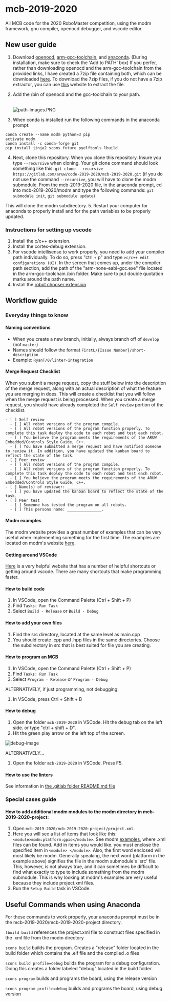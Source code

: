 # mcb-2019-2020

All MCB code for the 2020 RoboMaster competition, using the modm framework, gnu
compiler, openocd debugger, and vscode editor.

## New user guide


1. Download [openocd](https://drive.google.com/file/d/14LnGVDfvSiih2daIdglWiC25xgwJkTM7/view?usp=sharing),
   [arm-gcc-toolchain](https://developer.arm.com/tools-and-software/open-source-software/developer-tools/gnu-toolchain/gnu-rm/downloads),
   and [anaconda](https://www.anaconda.com/distribution/). (During installation, make sure to check the 'Add to PATH' box) If you perfer, rather
   than downloading openocd and the arm-gcc-toolchain from the provided links, I
   have created a 7zip file containing both, which can be downloaded
   [here](https://drive.google.com/file/d/1-GCnAhZSidhW827O36aBPIegsX6G6-6S/view?usp=sharing).
   To download the 7zip files, if you do not have a 7zip extractor, you can use
   [this](https://extract.me/) website to extract the file. 
2. Add the /bin of openocd and the gcc-toolchain to your path. <br><br>


    ![path-images.PNG](https://i.imgur.com/ZpV4WpX.png)

3. When conda is installed run the following commands in the anaconda prompt: <br>
```
conda create --name modm python=3 pip
activate modm
conda install -c conda-forge git
pip install jinja2 scons future pyelftools lbuild
```
4. Next, clone this repository. When you clone this repository. Insure you type `--recursive` when cloning. Your git clone command should look something like
   this: `git clone --recursive https://gitlab.com/aruw/code-2019-2020/mcb-2019-2020.git` (if you do not use the command `--recursive`, you will have to clone the modm submodule. From the mcb-2019-2020 file, in the anaconda prompt, cd into mcb-2019-2020/modm and type the following commands: `git submodule init`, `git submodule update`)

This will clone the modm subdirectory.
5. Restart your computer for anaconda to properly install and for the path variables to be properly updated.

### Instructions for setting up vscode
1. Install the c/c++ extension.
2. Install the cortex-debug extension.
3. For vscode intellisense to work properly, you need to add your compiler path individually. To do so, press "ctrl + p" and type `>c/c++ edit configurations (UI)`. In the screen that comes up, under the compiler path section, add the path of the "arm-none-eabi-gcc.exe" file located in the arm-gcc-toolchain /bin folder. Make sure to put double quotation marks around the path name.
4. Install the [robot chooser extension](https://gitlab.com/aruw/code-2019-2020/vscode-robot-chooser-2019-2020#how-to-install)

## Workflow guide

### Everyday things to know

#### Naming conventions

- When you create a new branch, initially, always branch off of `develop` (not `master`)
- Names should follow the format `FirstL/{Issue Number}/short-description`
- Example: `RyanT/0/linter-integration`

#### Merge Request Checklist

When you submit a merge request, copy the stuff below into the description of the merge request, along with an actual description of what the feature you are merging in does. This will create a checklist that you will follow when the merge request is being processed. When you create a merge request, you should have already completed the `Self review` portion of the checklist.

```
- [ ] Self review
  - [ ] All robot versions of the program compile.
  - [ ] All robot versions of the program function properly. To complete this task deploy the code to each robot and test each robot.
  - [ ] You believe the program meets the requirements of the ARUW Embedded/Controls Style Guide, C++.
  - [ ] You have submitted a merge request and have notified someone to review it. In addition, you have updated the kanban board to reflect the state of the task.
- [ ] Peer review
  - [ ] All robot versions of the program compile.
  - [ ] All robot versions of the program function properly. To complete this task deploy the code to each robot and test each robot.
  - [ ] You believe the program meets the requirements of the ARUW Embedded/Controls Style Guide, C++.
- [ ] Name(s) of reviewer: ___________________________________
  - [ ] you have updated the kanban board to reflect the state of the task.
- [ ] Peer test
  - [ ] Someone has tested the program on all robots.
  - [ ] This persons name: _______________.
```

#### Modm examples

The modm website provides a great number of examples that can be very useful when implementing something for the first time. The examples are located on modm's website [here](https://modm.io/#examples).

#### Getting around VSCode

[Here](https://code.visualstudio.com/docs/getstarted/tips-and-tricks) is a very helpful website that has a number of helpful shortcuts  or getting around vscode. There are many shortcuts that make programming faster.

#### How to build code

1. In VSCode, open the Command Palette (Ctrl + Shift + P)
2. Find `Tasks: Run Task`
3. Select `Build - Release` or `Build - Debug`

#### How to add your own files

1. Find the src directory, located at the same level as main.cpp
2. You should create .cpp and .hpp files in the same directories. Choose the subdirectory in src that is best suited for file you are creating.

#### How to program an MCB

1. In VSCode, open the Command Palette (Ctrl + Shift + P)
2. Find `Tasks: Run Task`
3. Select `Program - Release` or `Program - Debug`

ALTERNATIVELY, if just programming, not debugging:

1. In VSCode, press Ctrl + Shift + B

#### How to debug

1. Open the folder `mcb-2019-2020` in VSCode. Hit the debug tab on the left side. or type "ctrl + shift + D".
2. Hit the green play arrow on the left top of the screen.

![debug-image](https://i.imgur.com/l78vKh0.png)

ALTERNATIVELY...

1. Open the folder `mcb-2019-2020` in VSCode. Press F5.

#### How to use the linters
See information in [the .gitlab folder README.md file](.gitlab/README.md#locally-linting)

### Special cases guide

#### How to add additional modm modules to the modm directory in mcb-2019-2020-project:

1. Open `mcb-2019-2020/mcb-2019-2020-project/project.xml`.
2. Here you will see a list of items that look like this: `<module>modm:platform:gpio</module>`. See modm [examples](https://modm.io/#examples), where .xml files can be found. Add in items you would like. you must enclose the specified item in `<module> </module>`. Also, the first word enclosed will most likely be modm. Generally speaking, the next word (platform in the example above) signifies the file in the modm submodule's 'src' file. This, however, is not always true, and it can sometimes be difficult to find what exactly to type to include something from the modm submodule. This is why looking at modm's examples are very useful because they include project.xml files. 
2. Run the `Setup Build` task in VSCode.

## Useful Commands when using Anaconda

For these commands to work properly, your anaconda prompt must be in the mcb-2019-2020/mcb-2019-2020-project directory.

`lbuild build` references the project.xml file to construct files specified in the .xml file from the modm directory

`scons build` builds the program. Creates a "release" folder located in the build folder which contains the .elf file and the compiled .o files

`scons build profile=debug` builds the program for a debug configuration. Doing this creates a folder labeled "debug" located in the build folder.

`scons program` builds and programs the board, using the release version

`scons program profile=debug` builds and programs the board, using debug version
